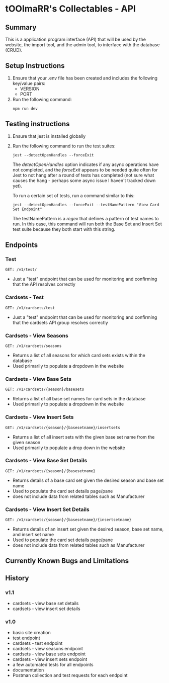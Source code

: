 # tOOlmaRR's Collectables - API
## Summary
This is a application program interface (API) that will be used by the website, the import tool, and the admin tool, to interface with the database (CRUD).

## Setup Instructions
1. Ensure that your .env file has been created and includes the following key/value pairs:
    - VERSION
    - PORT
1. Run the following command:
    ```
    npm run dev
    ```

## Testing instructions
1. Ensure that jest is installed globally
1. Run the following command to run the test suites:
    ```
    jest --detectOpenHandles --forceExit
    ```
    The *detectOpenHandles* option indicates if any async operations have not completed, and the *forceExit* appears to be needed quite often for Jest to not hang after a round of tests has completed (not sure what causes the hang - perhaps some async issue I haven't tracked down yet).

    To run a certain set of tests, run a command similar to this:
    ```
    jest --detectOpenHandles --forceExit --testNamePattern "View Card Set Endpoint"
    ```
    The testNamePattern is a *regex* that defines a pattern of test names to run. In this case, this command will run both the Base Set and Insert Set test suite because they both start with this string.



## Endpoints
### Test
```
GET: /v1/test/
```
- Just a "test" endpoint that can be used for monitoring and confirming that the API resolves correctly

### Cardsets - Test 
```
GET: /v1/cardsets/test
```
- Just a "test" endpoint that can be used for monitoring and confirming that the cardsets API group resolves correctly

### Cardsets - View Seasons
```
GET: /v1/cardsets/seasons
```
- Returns a list of all seasons for which card sets exists within the database
- Used primarily to populate a dropdown in the website

### Cardsets - View Base Sets
```
GET: /v1/cardsets/{season}/basesets
```
- Returns a list of all base set names for card sets in the database
- Used primarily to populate a dropdown in the website

### Cardsets - View Insert Sets
```
GET: /v1/cardsets/{season}/{basesetname}/insertsets
```
- Returns a list of all insert sets with the given base set name from the given season
- Used primarily to populate a drop down in the website

### Cardsets - View Base Set Details
```
GET: /v1/cardsets/{season}/{basesetname}
```
- Returns details of a base card set given the desired season and base set name
- Used to populate the card set details page/pane
- does not include data from related tables such as Manufacturer

### Cardsets - View Insert Set Details
```
GET: /v1/cardsets/{season}/{basesetname}/{insertsetname}
```
- Returns details of an insert set given the desired season, base set name, and insert set name
- Used to populate the card set details page/pane
- does not include data from related tables such as Manufacturer

## Currently Known Bugs and Limitations

## History

### v1.1
- cardsets - view base set details
- cardsets - view insert set details

### v1.0
- basic site creation
- test endpoint
- cardsets - test endpoint
- cardsets - view seasons endpoint
- cardsets - view base sets endpoint
- cardsets - view insert sets endpoint
- a few automated tests for all endpoints
- documentation
- Postman collection and test requests for each endpoint